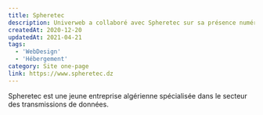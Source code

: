 ```yaml
---
title: Spheretec
description: Univerweb a collaboré avec Spheretec sur sa présence numérique. Nous avons créé le site web et nous assurons son hébergement.
createdAt: 2020-12-20
updatedAt: 2021-04-21
tags:
  - 'WebDesign'
  - 'Hébergement'
category: Site one-page
link: https://www.spheretec.dz
---
```


Spheretec est une jeune entreprise algérienne spécialisée dans le secteur des transmissions de données.
